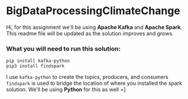 # BigDataProcessingClimateChange

Hi, for this assignment we'll be using **Apache Kafka** and **Apache Spark**. This readme file will be updated as the solution improves and grows.

### What you will need to run this solution: 


```
pip install kafka-python
pip3 install findspark

```

I use ```kafka-python``` to create the topics, producers, and consumers
```findspark``` is used to bridge the location of where you installed the spark solution. We'll be using **Python** for this as well =]